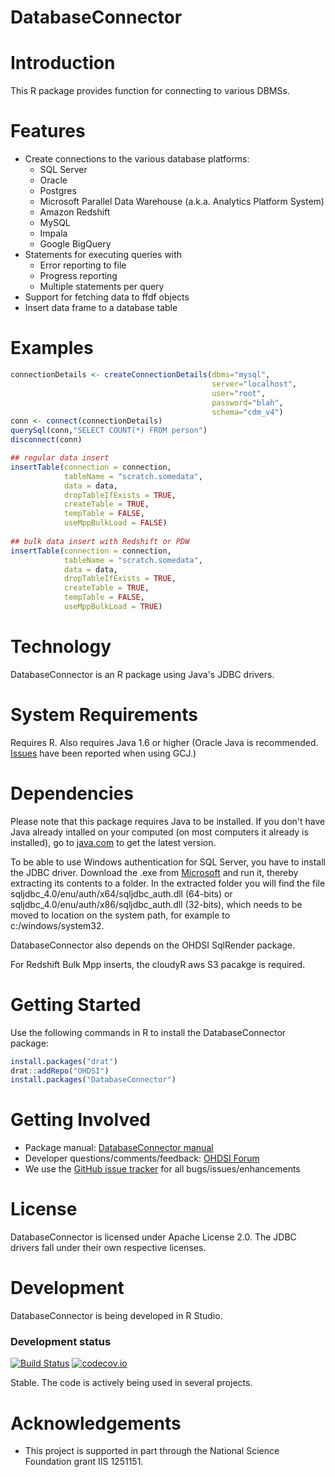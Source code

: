 DatabaseConnector
=================

Introduction
============
This R package provides function for connecting to various DBMSs. 

Features
========
- Create connections to the various database platforms:
  - SQL Server
  - Oracle
  - Postgres
  - Microsoft Parallel Data Warehouse (a.k.a. Analytics Platform System)
  - Amazon Redshift
  - MySQL
  - Impala
  - Google BigQuery
- Statements for executing queries with 
  - Error reporting to file
  - Progress reporting
  - Multiple statements per query
- Support for fetching data to ffdf objects
- Insert data frame to a database table

Examples
========
```r
connectionDetails <- createConnectionDetails(dbms="mysql", 
                                             server="localhost",
                                             user="root",
                                             password="blah",
                                             schema="cdm_v4")
conn <- connect(connectionDetails)
querySql(conn,"SELECT COUNT(*) FROM person")
disconnect(conn)
```

```r
## regular data insert
insertTable(connection = connection, 
            tableName = "scratch.somedata", 
            data = data, 
            dropTableIfExists = TRUE, 
            createTable = TRUE, 
            tempTable = FALSE, 
            useMppBulkLoad = FALSE)
            
## bulk data insert with Redshift or PDW
insertTable(connection = connection, 
            tableName = "scratch.somedata", 
            data = data, 
            dropTableIfExists = TRUE, 
            createTable = TRUE, 
            tempTable = FALSE, 
            useMppBulkLoad = TRUE)
```

Technology
============
DatabaseConnector is an R package using Java's JDBC drivers. 

System Requirements
===================
Requires R. Also requires Java 1.6 or higher (Oracle Java is recommended. [Issues](https://github.com/OHDSI/DatabaseConnector/issues/8) have been reported when using GCJ.) 

Dependencies
============
Please note that this package requires Java to be installed. If you don't have Java already intalled on your computed (on most computers it already is installed), go to [java.com](http://java.com) to get the latest version.

To be able to use Windows authentication for SQL Server, you have to install the JDBC driver. Download the .exe from [Microsoft](http://www.microsoft.com/en-us/download/details.aspx?displaylang=en&id=11774) and run it, thereby extracting its contents to a folder. In the extracted folder you will find the file sqljdbc_4.0/enu/auth/x64/sqljdbc_auth.dll (64-bits) or sqljdbc_4.0/enu/auth/x86/sqljdbc_auth.dll (32-bits), which needs to be moved to location on the system path, for example to c:/windows/system32.

DatabaseConnector also depends on the OHDSI SqlRender package.

For Redshift Bulk Mpp inserts, the cloudyR aws S3 pacakge is required.

Getting Started
===============
Use the following commands in R to install the DatabaseConnector package:

  ```r
  install.packages("drat")
  drat::addRepo("OHDSI")
  install.packages("DatabaseConnector")
  ```

Getting Involved
=============
* Package manual: [DatabaseConnector manual](https://raw.githubusercontent.com/OHDSI/DatabaseConnector/master/extras/DatabaseConnector.pdf) 
* Developer questions/comments/feedback: <a href="http://forums.ohdsi.org/c/developers">OHDSI Forum</a>
* We use the <a href="../../issues">GitHub issue tracker</a> for all bugs/issues/enhancements

License
=======
DatabaseConnector is licensed under Apache License 2.0. The JDBC drivers fall under their own respective licenses.

Development
===========
DatabaseConnector is being developed in R Studio.

### Development status
[![Build Status](https://travis-ci.org/OHDSI/DatabaseConnector.svg?branch=master)](https://travis-ci.org/OHDSI/DatabaseConnector)
[![codecov.io](https://codecov.io/github/OHDSI/DatabaseConnector/coverage.svg?branch=master)](https://codecov.io/github/OHDSI/DatabaseConnector?branch=master)

Stable. The code is actively being used in several projects.


# Acknowledgements
- This project is supported in part through the National Science Foundation grant IIS 1251151.

